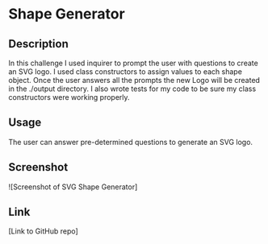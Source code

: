 # Shape Generator

## Description
In this challenge I used inquirer to prompt the user with questions to create an SVG logo. I used class constructors to assign values to each shape object. Once the user answers all the prompts the new Logo will be created in the ./output directory. I also wrote tests for my code to be sure my class constructors were working properly.

## Usage
The user can answer pre-determined questions to generate an SVG logo.

## Screenshot
![Screenshot of SVG Shape Generator]

## Link
[Link to GitHub repo]
